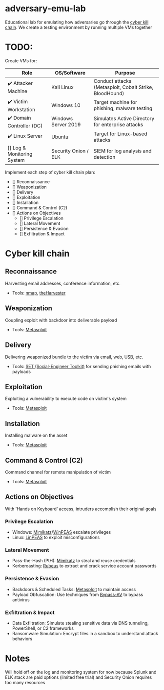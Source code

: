 # adversary-emu-lab

Educational lab for emulating how adversaries go through the [cyber kill chain](https://www.lockheedmartin.com/en-us/capabilities/cyber/cyber-kill-chain.html). We create a testing environment by running multiple VMs together

# TODO:

Create VMs for:

| Role                                      | OS/Software          | Purpose                                                 |
| ----------------------------------------- | -------------------- | ------------------------------------------------------- |
| :heavy_check_mark: Attacker Machine       | Kali Linux           | Conduct attacks (Metasploit, Cobalt Strike, BloodHound) |
| :heavy_check_mark: Victim Workstation     | Windows 10           | Target machine for phishing, malware testing            |
| :heavy_check_mark: Domain Controller (DC) | Windows Server 2019  | Simulates Active Directory for enterprise attacks       |
| :heavy_check_mark: Linux Server           | Ubuntu               | Target for Linux-based attacks                          |
| [] Log & Monitoring System                | Security Onion / ELK | SIEM for log analysis and detection                     |

Implement each step of cyber kill chain plan:

-   [] Reconnaissance
-   [] Weaponization
-   [] Delivery
-   [] Exploitation
-   [] Installation
-   [] Command & Control (C2)
-   [] Actions on Objectives
    -   [] Privilege Escalation
    -   [] Lateral Movement
    -   [] Persistence & Evasion
    -   [] Exfiltration & Impact

# Cyber kill chain

## Reconnaissance

Harvesting email addresses, conference information, etc.

-   Tools: [nmap](https://nmap.org/), [theHarvester](https://github.com/laramies/theHarvester)

## Weaponization

Coupling exploit with backdoor into deliverable payload

-   Tools: [Metasploit](https://www.metasploit.com/)

## Delivery

Delivering weaponized bundle to the victim via email, web, USB, etc.

-   Tools: [SET (Social-Engineer Toolkit)](https://github.com/trustedsec/social-engineer-toolkit) for sending phishing emails with payloads

## Exploitation

Exploiting a vulnerability to execute code on victim's system

-   Tools: [Metasploit](https://www.metasploit.com/)

## Installation

Installing malware on the asset

-   Tools: [Metasploit](https://www.metasploit.com/)

## Command & Control (C2)

Command channel for remote manipulation of victim

-   Tools: [Metasploit](https://www.metasploit.com/)

## Actions on Objectives

With 'Hands on Keyboard' access, intruders accomplish their original goals

### Privilege Escalation

-   Windows: [Mimikatz](https://github.com/ParrotSec/mimikatz)/[WinPEAS](https://github.com/peass-ng/PEASS-ng) escalate privileges
-   Linux: [LinPEAS](https://github.com/peass-ng/PEASS-ng) to exploit misconfigurations

### Lateral Movement

-   Pass-the-Hash (PtH): [Mimikatz](https://github.com/ParrotSec/mimikatz) to steal and reuse credentials
-   Kerberoasting: [Rubeus](https://github.com/GhostPack/Rubeus) to extract and crack service account passwords

### Persistence & Evasion

-   Backdoors & Scheduled Tasks: [Metasploit](https://www.metasploit.com/) to maintain access
-   Payload Obfuscation: Use techniques from [Bypass-AV](https://github.com/matro7sh/BypassAV) to bypass antivirus

### Exfiltration & Impact

-   Data Exfiltration: Simulate stealing sensitive data via DNS tunneling, PowerShell, or C2 frameworks
-   Ransomware Simulation: Encrypt files in a sandbox to understand attack behaviors


# Notes

Will hold off on the log and monitoring system for now because Splunk and ELK stack are paid options (limited free trial) and Security Onion requires too many resources